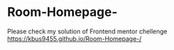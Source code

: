 # Room-Homepage-
Please check my solution of Frontend mentor chellenge 
https://kbus9455.github.io/Room-Homepage-/
